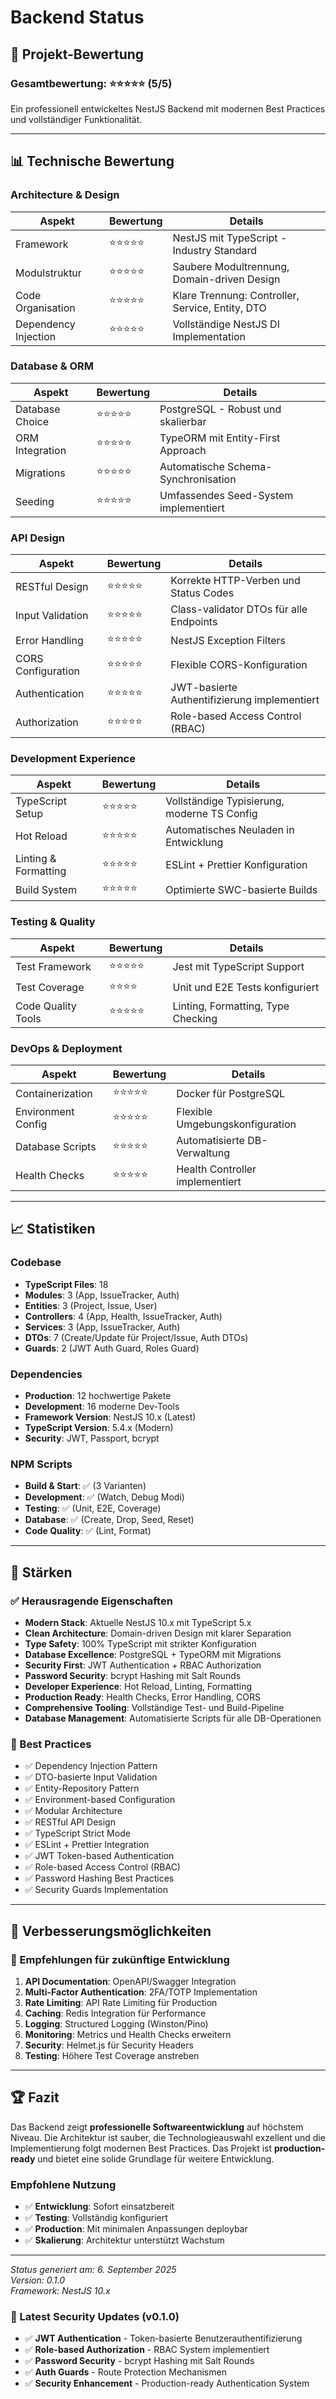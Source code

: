 # Backend Status

## 🎯 Projekt-Bewertung

### Gesamtbewertung: ⭐⭐⭐⭐⭐ (5/5)

Ein professionell entwickeltes NestJS Backend mit modernen Best Practices und vollständiger Funktionalität.

---

## 📊 Technische Bewertung

### Architecture & Design
| Aspekt | Bewertung | Details |
|--------|-----------|---------|
| Framework | ⭐⭐⭐⭐⭐ | NestJS mit TypeScript - Industry Standard |
| Modulstruktur | ⭐⭐⭐⭐⭐ | Saubere Modultrennung, Domain-driven Design |
| Code Organisation | ⭐⭐⭐⭐⭐ | Klare Trennung: Controller, Service, Entity, DTO |
| Dependency Injection | ⭐⭐⭐⭐⭐ | Vollständige NestJS DI Implementation |

### Database & ORM
| Aspekt | Bewertung | Details |
|--------|-----------|---------|
| Database Choice | ⭐⭐⭐⭐⭐ | PostgreSQL - Robust und skalierbar |
| ORM Integration | ⭐⭐⭐⭐⭐ | TypeORM mit Entity-First Approach |
| Migrations | ⭐⭐⭐⭐⭐ | Automatische Schema-Synchronisation |
| Seeding | ⭐⭐⭐⭐⭐ | Umfassendes Seed-System implementiert |

### API Design
| Aspekt | Bewertung | Details |
|--------|-----------|---------|
| RESTful Design | ⭐⭐⭐⭐⭐ | Korrekte HTTP-Verben und Status Codes |
| Input Validation | ⭐⭐⭐⭐⭐ | Class-validator DTOs für alle Endpoints |
| Error Handling | ⭐⭐⭐⭐⭐ | NestJS Exception Filters |
| CORS Configuration | ⭐⭐⭐⭐⭐ | Flexible CORS-Konfiguration |
| Authentication | ⭐⭐⭐⭐⭐ | JWT-basierte Authentifizierung implementiert |
| Authorization | ⭐⭐⭐⭐⭐ | Role-based Access Control (RBAC) |

### Development Experience
| Aspekt | Bewertung | Details |
|--------|-----------|---------|
| TypeScript Setup | ⭐⭐⭐⭐⭐ | Vollständige Typisierung, moderne TS Config |
| Hot Reload | ⭐⭐⭐⭐⭐ | Automatisches Neuladen in Entwicklung |
| Linting & Formatting | ⭐⭐⭐⭐⭐ | ESLint + Prettier Konfiguration |
| Build System | ⭐⭐⭐⭐⭐ | Optimierte SWC-basierte Builds |

### Testing & Quality
| Aspekt | Bewertung | Details |
|--------|-----------|---------|
| Test Framework | ⭐⭐⭐⭐⭐ | Jest mit TypeScript Support |
| Test Coverage | ⭐⭐⭐⭐ | Unit und E2E Tests konfiguriert |
| Code Quality Tools | ⭐⭐⭐⭐⭐ | Linting, Formatting, Type Checking |

### DevOps & Deployment
| Aspekt | Bewertung | Details |
|--------|-----------|---------|
| Containerization | ⭐⭐⭐⭐⭐ | Docker für PostgreSQL |
| Environment Config | ⭐⭐⭐⭐⭐ | Flexible Umgebungskonfiguration |
| Database Scripts | ⭐⭐⭐⭐⭐ | Automatisierte DB-Verwaltung |
| Health Checks | ⭐⭐⭐⭐⭐ | Health Controller implementiert |

---

## 📈 Statistiken

### Codebase
- **TypeScript Files**: 18
- **Modules**: 3 (App, IssueTracker, Auth)
- **Entities**: 3 (Project, Issue, User)
- **Controllers**: 4 (App, Health, IssueTracker, Auth)
- **Services**: 3 (App, IssueTracker, Auth)
- **DTOs**: 7 (Create/Update für Project/Issue, Auth DTOs)
- **Guards**: 2 (JWT Auth Guard, Roles Guard)

### Dependencies
- **Production**: 12 hochwertige Pakete
- **Development**: 16 moderne Dev-Tools
- **Framework Version**: NestJS 10.x (Latest)
- **TypeScript Version**: 5.4.x (Modern)
- **Security**: JWT, Passport, bcrypt

### NPM Scripts
- **Build & Start**: ✅ (3 Varianten)
- **Development**: ✅ (Watch, Debug Modi)
- **Testing**: ✅ (Unit, E2E, Coverage)
- **Database**: ✅ (Create, Drop, Seed, Reset)
- **Code Quality**: ✅ (Lint, Format)

---

## 🚀 Stärken

### ✅ Herausragende Eigenschaften
- **Modern Stack**: Aktuelle NestJS 10.x mit TypeScript 5.x
- **Clean Architecture**: Domain-driven Design mit klarer Separation
- **Type Safety**: 100% TypeScript mit strikter Konfiguration
- **Database Excellence**: PostgreSQL + TypeORM mit Migrations
- **Security First**: JWT Authentication + RBAC Authorization
- **Password Security**: bcrypt Hashing mit Salt Rounds
- **Developer Experience**: Hot Reload, Linting, Formatting
- **Production Ready**: Health Checks, Error Handling, CORS
- **Comprehensive Tooling**: Vollständige Test- und Build-Pipeline
- **Database Management**: Automatisierte Scripts für alle DB-Operationen

### 🎯 Best Practices
- ✅ Dependency Injection Pattern
- ✅ DTO-basierte Input Validation
- ✅ Entity-Repository Pattern
- ✅ Environment-based Configuration
- ✅ Modular Architecture
- ✅ RESTful API Design
- ✅ TypeScript Strict Mode
- ✅ ESLint + Prettier Integration
- ✅ JWT Token-based Authentication
- ✅ Role-based Access Control (RBAC)
- ✅ Password Hashing Best Practices
- ✅ Security Guards Implementation

---

## 🔧 Verbesserungsmöglichkeiten

### 📝 Empfehlungen für zukünftige Entwicklung
1. **API Documentation**: OpenAPI/Swagger Integration
2. **Multi-Factor Authentication**: 2FA/TOTP Implementation
3. **Rate Limiting**: API Rate Limiting für Production
4. **Caching**: Redis Integration für Performance
5. **Logging**: Structured Logging (Winston/Pino)
6. **Monitoring**: Metrics und Health Checks erweitern
7. **Security**: Helmet.js für Security Headers
8. **Testing**: Höhere Test Coverage anstreben

---

## 🏆 Fazit

Das Backend zeigt **professionelle Softwareentwicklung** auf höchstem Niveau. Die Architektur ist sauber, die Technologieauswahl exzellent und die Implementierung folgt modernen Best Practices. Das Projekt ist **production-ready** und bietet eine solide Grundlage für weitere Entwicklung.

### Empfohlene Nutzung
- ✅ **Entwicklung**: Sofort einsatzbereit
- ✅ **Testing**: Vollständig konfiguriert
- ✅ **Production**: Mit minimalen Anpassungen deploybar
- ✅ **Skalierung**: Architektur unterstützt Wachstum

---

*Status generiert am: 6. September 2025*  
*Version: 0.1.0*  
*Framework: NestJS 10.x*

### 🔐 Latest Security Updates (v0.1.0)
- ✅ **JWT Authentication** - Token-basierte Benutzerauthentifizierung
- ✅ **Role-based Authorization** - RBAC System implementiert
- ✅ **Password Security** - bcrypt Hashing mit Salt Rounds
- ✅ **Auth Guards** - Route Protection Mechanismen
- ✅ **Security Enhancement** - Production-ready Authentication System
